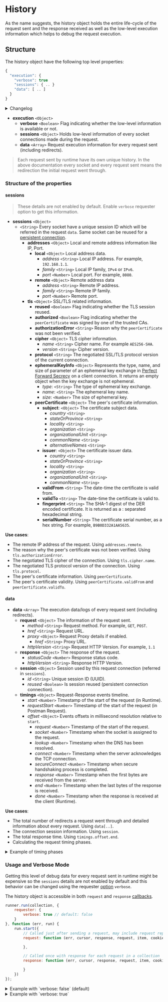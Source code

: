 # History

As the name suggests, the history object holds the entire life-cycle of the request sent and the response received as well as the low-level execution information which helps to debug the request execution.

## Structure

The history object have the following top level properties:

```javascript
{
  "execution": {
    "verbose": true
    "sessions": { .. }
    "data": [ .. ]
  }
}
```

<details><summary>Changelog</summary>
| Version | Changes           |
|---------|-------------------|
| v7.11.0 | Added in: v7.11.0 |
</details>

- **execution** `<Object>`
    - **verbose** `<Boolean>` Flag indicating whether the low-level information is available or not.
    - **sessions** `<Object>` Holds low-level information of every socket connections made during the request.
    - **data** `<Array>` Request execution information for every request sent (including redirects).

> Each request sent by runtime have its own unique history. In the above documentation every socket and every request sent means the redirection the initial request went through.

### Structure of the properties

#### sessions

> These details are not enabled by default. Enable `verbose` requester option to get this information.

- **sessions** `<Object>`
    - *<UNIQUE-SESSION-ID>* `<String>` Every socket have a unique session ID which will be referred in the request `data`. Same socket can be reused for a [persistent connection](https://en.wikipedia.org/wiki/HTTP_persistent_connection).
        - **addresses** `<Object>` Local and remote address information like IP, Port.
            - **local** `<Object>` Local address data.
                - *address* `<String>` Local IP address. For example, `192.168.1.1`.
                - *family* `<String>` Local IP family, `IPv4` or `IPv6`.
                - *port* `<Number>` Local port. For example, `8080`.
            - **remote** `<Object>` Remote address data
                - *address* `<String>` Remote IP address.
                - *family* `<String>` Remote IP family.
                - *port* `<Number>` Remote port.
        - **tls** `<Object>` SSL/TLS related information.
            - **reused** `<Boolean>` Flag indicating whether the TLS session reused.
            - **authorized** `<Boolean>` Flag indicating whether the `peerCertificate` was signed by one of the trusted CAs.
            - **authorizationError** `<String>` Reason why the `peerCertificate` was not been verified.
            - **cipher** `<Object>` TLS cipher information.
                - *name* `<String>` Cipher name. For example `AES256-SHA`.
                - *version* `<String>` Cipher version.
            - **protocol** `<String>` The negotiated SSL/TLS protocol version of the current connection.
            - **ephemeralKeyInfo** `<Object>` Represents the type, name, and size of parameter of an ephemeral key exchange in [Perfect Forward Secrecy](https://en.wikipedia.org/wiki/Forward_secrecy) on a client connection.  It returns an empty object when the key exchange is not ephemeral.
                - *type*: `<String>` The type of ephemeral key exchange.
                - *name*: `<String>` The ephemeral key name.
                - *size*: `<Number>` The size of ephemeral key.
            - **peerCertificate** `<Object>` The peer's certificate information.
                - **subject**: `<Object>` The certificate subject data.
                    - *country* `<String>`
                    - *stateOrProvince* `<String>`
                    - *locality* `<String>`
                    - *organization* `<String>`
                    - *organizationalUnit* `<String>`
                    - *commonName* `<String>`
                    - *alternativeNames* `<String>`
                - **issuer**: `<Object>` The certificate issuer data.
                    - *country* `<String>`
                    - *stateOrProvince* `<String>`
                    - *locality* `<String>`
                    - *organization* `<String>`
                    - *organizationalUnit* `<String>`
                    - *commonName* `<String>`
                - **validFrom** `<String>` The date-time the certificate is valid from.
                - **validTo** `<String>` The date-time the certificate is valid to.
                - **fingerprint** `<String>` The SHA-1 digest of the DER encoded certificate. It is returned as a : separated hexadecimal string.
                - **serialNumber** `<String>` The certificate serial number, as a hex string. For example, `B9B0D332A1AA5635`.

**Use cases**:
- The remote IP address of the request. Using `addresses.remote`.
- The reason why the peer's certificate was not been verified. Using `tls.authorizationError`.
- The negotiated TLS cipher of the connection. Using `tls.cipher.name`.
- The negotiated TLS protocol version of the connection. Using `tls.protocol`.
- The peer's certificate information. Using `peerCertificate`.
- The peer's certificate validity. Using `peerCertificate.validFrom` and `peerCertificate.validTo`.

#### data

- **data** `<Array>` The execution data/logs of every request sent (including redirects).
    - **request** `<Object>` The information of the request sent.
        - *method* `<String>` Request method. For example, `GET`, `POST`.
        - *href* `<String>` Request URL.
        - *proxy* `<Object>` Request Proxy details if enabled.
            - *href* `<String>` Proxy URL.
        - *httpVersion* `<String>` Request HTTP Version. For example, `1.1`
    - **response** `<Object>` The response of the request.
      - *statusCode* `<Number>` Response status code.
      - *httpVersion* `<String>` Response HTTP Version.
    - **session** `<Object>` Session used by this request connection (referred in `sessions`).
      - *id* `<String>` Unique session ID (UUID).
      - *reused* `<Boolean>` Is session reused (persistent connection connection).
    - **timings** `<Object>` Request-Response events timeline.
      - *start* `<Number>` Timestamp of the start of the request (in Runtime).
      - *requestStart* `<Number>` Timestamp of the start of the request (in Postman Request).
      - *offset* `<Object>` Events offsets in millisecond resolution relative to `start`.
        - *request* `<Number>` Timestamp of the start of the request.
        - *socket* `<Number>` Timestamp when the socket is assigned to the request.
        - *lookup* `<Number>` Timestamp when the DNS has been resolved.
        - *connect* `<Number>` Timestamp when the server acknowledges the TCP connection.
        - *secureConnect* `<Number>` Timestamp when secure handshaking process is completed.
        - *response* `<Number>` Timestamp when the first bytes are received from the server.
        - *end* `<Number>` Timestamp when the last bytes of the response is received.
        - *done* `<Number>` Timestamp when the response is received at the client (Runtime).

**Use cases**:
- The total number of redirects a request went through and detailed information about every request. Using `data[..]`.
- The connection session information. Using `session`.
- The total response time. Using `timings.offset.end`.
- Calculating the request timing phases.
<details><summary>Example of timing phases</summary>
<p>

**Usage**:
```javascript
var Response = require('postman-collection').Response,
    executionData = history.execution.data[0];

Response.timingPhases(executionData.timings);
```

**Timing Phases**:
```javascript
{
    prepare: Number,         // duration of request preparation
    wait: Number,            // duration of socket initialization
    dns: Number,             // duration of DNS lookup
    tcp: Number,             // duration of TCP connection
    secureHandshake: Number, // duration of secure handshake
    firstByte: Number,       // duration of HTTP server response
    download: Number,        // duration of HTTP download
    process: Number,         // duration of response processing
    total: Number            // duration entire HTTP round-trip
}
```
</p>
</details>

### Usage and Verbose Mode

Getting this level of debug data for every request sent in runtime might be expensive so the `sessions` details are not enabled by default and this behavior can be changed using the requester [option](https://github.com/postmanlabs/postman-runtime/#options) `verbose`.

The history object is accessible in both `request` and `response` [callbacks](https://github.com/postmanlabs/postman-runtime/#callbacks).

```javascript
runner.run(collection, {
    requester: {
        verbose: true // default: false
    }
}, function (err, run) {
    run.start({
        // Called just after sending a request, may include request replays
        request: function (err, cursor, response, request, item, cookies, history) {

        },

        // Called once with response for each request in a collection
        response: function (err, cursor, response, request, item, cookies, history) {

        }
    })
});
```

<details><summary>Example with `verbose: false` (default)</summary>
<p>

```javascript
// History for a request made at https://getpostman.com

{
  "execution": {
    "verbose": false,
    "data": [
      {
        "request": {
          "method": "GET",
          "href": "https://getpostman.com/",
          "httpVersion": "1.1"
        },
        "response": {
          "statusCode": 301,
          "httpVersion": "1.1"
        },
        "timings": {
          "start": 1552926961425,
          "requestStart": 1552926961471,
          "offset": {
            "request": 45.888378999999986,
            "socket": 53.386758999999984,
            "lookup": 83.14568000000008,
            "connect": 307.48709400000007,
            "secureConnect": 764.0249290000002,
            "response": 1074.4071250000002,
            "end": 1080.177714,
            "done": 1945.8932490000002
          }
        }
      },
      {
        "request": {
          "method": "GET",
          "href": "https://www.getpostman.com/",
          "httpVersion": "1.1"
        },
        "response": {
          "statusCode": 200,
          "httpVersion": "1.1"
        },
        "timings": {
          "start": 1552926961425,
          "requestStart": 1552926962507,
          "offset": {
            "request": 1081.5938489999999,
            "socket": 1083.8545450000001,
            "lookup": 1105.6880500000002,
            "connect": 1220.856875,
            "secureConnect": 1811.9732119999999,
            "response": 1935.2714970000002,
            "end": 1940.5843479999999,
            "done": 1945.962564
          }
        }
      }
    ]
  }
}
```
</p>
</details>

<details><summary>Example with `verbose: true`</summary>
<p>

```javascript
// History for a request made at https://www.getpostman.com

{
  "execution": {
    "verbose": true,
    "sessions": {
      "306b0a7e-5962-4315-85b8-f86f2ee43079": {
        "addresses": {
          "local": {
            "address": "192.168.0.1",
            "family": "IPv4",
            "port": 65411
          },
          "remote": {
            "address": "54.192.216.79",
            "family": "IPv4",
            "port": 443
          }
        },
        "tls": {
          "reused": false,
          "authorized": true,
          "authorizationError": null,
          "cipher": {
            "name": "ECDHE-RSA-AES128-GCM-SHA256",
            "version": "TLSv1/SSLv3"
          },
          "protocol": "TLSv1.2",
          "ephemeralKeyInfo": {
            "type": "ECDH",
            "name": "prime256v1",
            "size": 256
          },
          "peerCertificate": {
            "subject": {
              "commonName": "*.postman.co",
              "alternativeNames": "DNS:*.postman.co, DNS:*.getpostman.com, DNS:postman.co, DNS:getpostman.com"
            },
            "issuer": {
              "country": "US",
              "organization": "Amazon",
              "organizationalUnit": "Server CA 1B",
              "commonName": "Amazon"
            },
            "validFrom": "2019-02-26T00:00:00.000Z",
            "validTo": "2020-03-26T12:00:00.000Z",
            "fingerprint": "A1:64:B8:9E:7B:C4:16:44:44:7F:FD:59:58:20:C7:54:0A:29:35:23",
            "serialNumber": "06DDCE4821DC9169CE927A9DFFE8D037"
          }
        }
      }
    },
    "data": [
      {
        "request": {
          "method": "GET",
          "href": "https://www.getpostman.com/",
          "httpVersion": "1.1"
        },
        "response": {
          "statusCode": 200,
          "httpVersion": "1.1"
        },
        "timings": {
          "start": 1552927008827,
          "requestStart": 1552927008874,
          "offset": {
            "request": 46.947711000000254,
            "socket": 54.140085,
            "lookup": 54.46655400000009,
            "connect": 171.43801800000028,
            "secureConnect": 430.9515040000001,
            "response": 550.5739940000003,
            "end": 554.7618190000003,
            "done": 562.3317340000003
          }
        },
        "session": {
          "id": "306b0a7e-5962-4315-85b8-f86f2ee43079",
          "reused": false
        }
      }
    ]
  }
}
```
</p>
</details>
